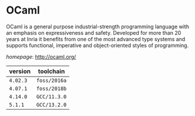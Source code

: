 # OCaml

OCaml is a general purpose industrial-strength programming language  with an emphasis on expressiveness and safety. Developed for more than 20 years at Inria  it benefits from one of the most advanced type systems and supports functional,  imperative and object-oriented styles of programming.

*homepage*: <http://ocaml.org/>

version | toolchain
--------|----------
``4.02.3`` | ``foss/2016a``
``4.07.1`` | ``foss/2018b``
``4.14.0`` | ``GCC/11.3.0``
``5.1.1`` | ``GCC/13.2.0``
